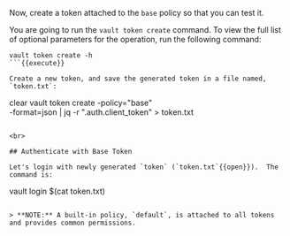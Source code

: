 Now, create a token attached to the `base` policy so that you can test it.

You are going to run the `vault token create` command.  To view the full list of optional parameters for the operation, run the following command:

```
vault token create -h
```{{execute}}

Create a new token, and save the generated token in a file named, `token.txt`:

```
clear
vault token create -policy="base" \
    -format=json | jq -r ".auth.client_token" > token.txt
```{{execute}}

<br>

## Authenticate with Base Token

Let's login with newly generated `token` (`token.txt`{{open}}).  The command is:

```
vault login $(cat token.txt)
```{{execute}}

> **NOTE:** A built-in policy, `default`, is attached to all tokens and provides common permissions.
